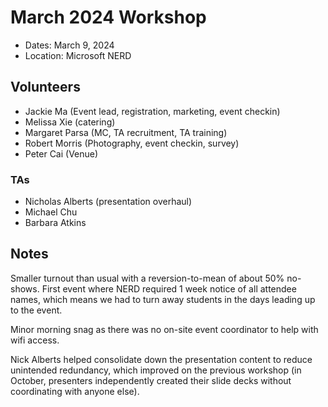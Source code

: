 # March 2024 Workshop

* Dates: March 9, 2024
* Location: Microsoft NERD

## Volunteers

* Jackie Ma (Event lead, registration, marketing, event checkin)
* Melissa Xie (catering)
* Margaret Parsa (MC, TA recruitment, TA training)
* Robert Morris (Photography, event checkin, survey)
* Peter Cai (Venue)

### TAs

* Nicholas Alberts (presentation overhaul)
* Michael Chu
* Barbara Atkins

## Notes

Smaller turnout than usual with a reversion-to-mean of about 50% no-shows. First event where NERD required 1 week notice of all attendee names, which means we had to turn away students in the days leading up to the event.

Minor morning snag as there was no on-site event coordinator to help with wifi access.

Nick Alberts helped consolidate down the presentation content to reduce unintended redundancy, which improved on the previous workshop (in October, presenters independently created their slide decks without coordinating with anyone else).
